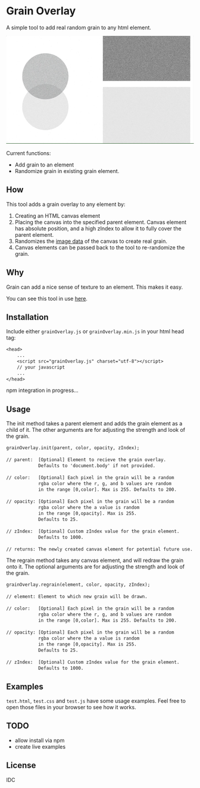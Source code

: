 # Grain Overlay

A simple tool to add real random grain to any html element.

<img title="Size Limit logo" src="./preview.gif">

Current functions:
- Add grain to an element
- Randomize grain in existing grain element.

## How

This tool adds a grain overlay to any element by:
1. Creating an HTML canvas element
2. Placing the canvas into the specified parent element. Canvas element has absolute position, and a high zIndex to allow it to fully cover the parent element.
3. Randomizes the [image data](https://developer.mozilla.org/en-US/docs/Web/API/ImageData) of the canvas to create real grain.
4. Canvas elements can be passed back to the tool to re-randomize the grain.

## Why

Grain can add a nice sense of texture to an element. This makes it easy.

You can see this tool in use [here](https://samkil.us/playground).

## Installation

Include either `grainOverlay.js` or `grainOverlay.min.js` in your html head tag:

    <head>
        ...
        <script src="grainOverlay.js" charset="utf-8"></script>
        // your javascript
        ...
    </head>

npm integration in progress...

## Usage

The init method takes a parent element and adds the grain element as a child of it. The other arguments are for adjusting the strength and look of the grain.

    grainOverlay.init(parent, color, opacity, zIndex);

    // parent:  [Optional] Element to recieve the grain overlay.
                Defaults to 'document.body' if not provided.

    // color:   [Optional] Each pixel in the grain will be a random
                rgba color where the r, g, and b values are random
                in the range [0,color]. Max is 255. Defaults to 200.

    // opacity: [Optional] Each pixel in the grain will be a random
                rgba color where the a value is random
                in the range [0,opacity]. Max is 255.
                Defaults to 25.

    // zIndex:  [Optional] Custom zIndex value for the grain element.
                Defaults to 1000.

    // returns: The newly created canvas element for potential future use.

The regrain method takes any canvas element, and will redraw the grain onto it. The optional arguments are for adjusting the strength and look of the grain.

    grainOverlay.regrain(element, color, opacity, zIndex);

    // element: Element to which new grain will be drawn.

    // color:   [Optional] Each pixel in the grain will be a random
                rgba color where the r, g, and b values are random
                in the range [0,color]. Max is 255. Defaults to 200.

    // opacity: [Optional] Each pixel in the grain will be a random
                rgba color where the a value is random
                in the range [0,opacity]. Max is 255.
                Defaults to 25.

    // zIndex:  [Optional] Custom zIndex value for the grain element.
                Defaults to 1000.

## Examples

`test.html`, `test.css` and `test.js` have some usage examples. Feel free to open those files in your browser to see how it works.

## TODO

 - allow install via npm
 - create live examples

## License

IDC
